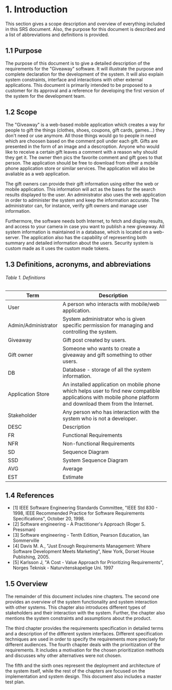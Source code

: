 # 1. Introduction

This section gives a scope description and overview of everything included in this SRS document. Also, the purpose for this document is described and a list of abbreviations and definitions is provided.

## 1.1 Purpose 

The purpose of this document is to give a detailed description of the requirements for the "Giveaway" software. It will illustrate the purpose and complete declaration for the development of the system. It will also explain system constraints, interface and interactions with other external applications. 
This document is primarily intended to be proposed to a customer for its approval and a reference for developing the first version of the system for the development team.

## 1.2 Scope

The "Giveaway" is a web-based mobile application which creates a way for people to gift the things (clothes, shoes, coupons, gift cards, games...) they don't need or use anymore. All those things would go to people in need which are choosen based on the comment poll under each gift. Gifts are presented in the form of an image and a descroption. Anyone who would like to receive a certain gift leaves a comment with a reason why should they get it. The owner then pics the favorite comment and gift goes to that person. The application should be free to download from either a mobile phone application store or similar services. The application will also be avaliable as a web application.

The gift owners can provide their gift information using either the web or mobile application. This information will act as the bases for the search results displayed to the user. An administrator also uses the web application in order to administer the system and keep the information accurate. The administrator can, for instance, verify gift owners and manage user information.

Furthermore, the software needs both Internet, to fetch and display results, and access to your camera in case you want to publish a new giveaway. All system information is maintained in a database, which is located on a web-server. The application also has the capability of representing both summary and detailed information about the users. Security system is custom made as it uses the custom made tokens.

## 1.3 Definitions, acronyms, and abbreviations
###### Table 1. Definitions

| Term                | Description                                                                                                                                                   |
|---------------------|---------------------------------------------------------------------------------------------------------------------------------------------------------------|
| User                | A person who interacts with mobile/web application.                                                                                                           |
| Admin/Administrator | System administrator who is given specific permission for managing and controlling the system.                                                                |
| Giveaway            | Gift post created by users.                                                                                                                                   |
| Gift owner          | Someone who wants to create a giveaway and gift something to other users.                                                                                     |
| DB                  | Database - storage of all the system information.                                                                                                             |
| Application Store   | An installed application on mobile phone which helps user to find new compatible applications with mobile phone platform and download them from the Internet. |
| Stakeholder         | Any person who has interaction with the system who is not a developer.                                                                                        |
| DESC                | Description                                                                                                                                                   |
| FR                  | Functional Requirements                                                                                                                                       |
| NFR                 | Non-functional Requirements                                                                                                                                   |
| SD                  | Sequence Diagram                                                                                                                                              |
| SSD                 | System Sequence Diagram                                                                                                                                       |
| AVG                 | Average                                                                                                                                                       |
| EST                 | Estimate                                                                                                                                                      |

## 1.4 References

- [1] IEEE Software Engineering Standards Committee, "IEEE Std 830 - 1998, IEEE Recommended Practice for Software Requirements Specifications", October 20, 1998.
- [2] Software engineering - A Practitioner's Approach (Roger S. Pressman) 
- [3] Software engineering - Tenth Edition, Pearson Education, Ian Sommerville
- [4] Davis M. A., "Just Enough Requirements Management: Where Software Development Meets Marketing", New York, Dorset House Publishing, 2005. 
- [5] Karlsson J, "A Cost - Value Approach for Prioritizing Requirements", Norges Teknisk - Naturvitenskapelige Uni. 1997

## 1.5 Overview

The remainder of this document includes nine chapters. The second one provides an overview of the system functionality and system interaction with other systems. This chapter also introduces different types of stakeholders and their interaction with the system. Further, the chapter also mentions the system constraints and
assumptions about the product. 

The third chapter provides the requirements specification in detailed terms and a description of
the different system interfaces. Different specification techniques are used in order to specify the requirements more precisely for different audiences.
The fourth chapter deals with the prioritization of the requirements. It includes a motivation for the chosen prioritization methods and discusses why other alternatives were not chosen. 

The fifth and the sixth ones represent the deployment and architecture of the system itself, while the rest of the chapters are focused on the implementation and system design. This document also includes a master test plan.